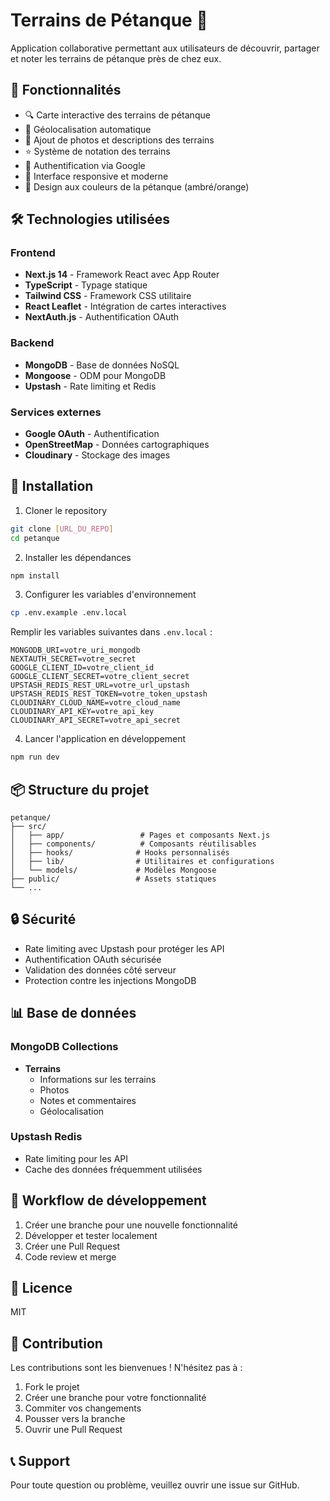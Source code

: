 # Terrains de Pétanque 🎯

Application collaborative permettant aux utilisateurs de découvrir, partager et noter les terrains de pétanque près de chez eux.

## 🌟 Fonctionnalités

- 🔍 Carte interactive des terrains de pétanque
- 📍 Géolocalisation automatique
- 📸 Ajout de photos et descriptions des terrains
- ⭐ Système de notation des terrains
- 🔐 Authentification via Google
- 📱 Interface responsive et moderne
- 🎨 Design aux couleurs de la pétanque (ambré/orange)

## 🛠️ Technologies utilisées

### Frontend
- **Next.js 14** - Framework React avec App Router
- **TypeScript** - Typage statique
- **Tailwind CSS** - Framework CSS utilitaire
- **React Leaflet** - Intégration de cartes interactives
- **NextAuth.js** - Authentification OAuth

### Backend
- **MongoDB** - Base de données NoSQL
- **Mongoose** - ODM pour MongoDB
- **Upstash** - Rate limiting et Redis

### Services externes
- **Google OAuth** - Authentification
- **OpenStreetMap** - Données cartographiques
- **Cloudinary** - Stockage des images

## 🚀 Installation

1. Cloner le repository
```bash
git clone [URL_DU_REPO]
cd petanque
```

2. Installer les dépendances
```bash
npm install
```

3. Configurer les variables d'environnement
```bash
cp .env.example .env.local
```
Remplir les variables suivantes dans `.env.local` :
```env
MONGODB_URI=votre_uri_mongodb
NEXTAUTH_SECRET=votre_secret
GOOGLE_CLIENT_ID=votre_client_id
GOOGLE_CLIENT_SECRET=votre_client_secret
UPSTASH_REDIS_REST_URL=votre_url_upstash
UPSTASH_REDIS_REST_TOKEN=votre_token_upstash
CLOUDINARY_CLOUD_NAME=votre_cloud_name
CLOUDINARY_API_KEY=votre_api_key
CLOUDINARY_API_SECRET=votre_api_secret
```

4. Lancer l'application en développement
```bash
npm run dev
```

## 📦 Structure du projet

```
petanque/
├── src/
│   ├── app/                 # Pages et composants Next.js
│   ├── components/          # Composants réutilisables
│   ├── hooks/              # Hooks personnalisés
│   ├── lib/                # Utilitaires et configurations
│   └── models/             # Modèles Mongoose
├── public/                 # Assets statiques
└── ...
```

## 🔒 Sécurité

- Rate limiting avec Upstash pour protéger les API
- Authentification OAuth sécurisée
- Validation des données côté serveur
- Protection contre les injections MongoDB

## 📊 Base de données

### MongoDB Collections
- **Terrains**
  - Informations sur les terrains
  - Photos
  - Notes et commentaires
  - Géolocalisation

### Upstash Redis
- Rate limiting pour les API
- Cache des données fréquemment utilisées

## 🔄 Workflow de développement

1. Créer une branche pour une nouvelle fonctionnalité
2. Développer et tester localement
3. Créer une Pull Request
4. Code review et merge

## 📝 Licence

MIT

## 👥 Contribution

Les contributions sont les bienvenues ! N'hésitez pas à :
1. Fork le projet
2. Créer une branche pour votre fonctionnalité
3. Commiter vos changements
4. Pousser vers la branche
5. Ouvrir une Pull Request

## 📞 Support

Pour toute question ou problème, veuillez ouvrir une issue sur GitHub.